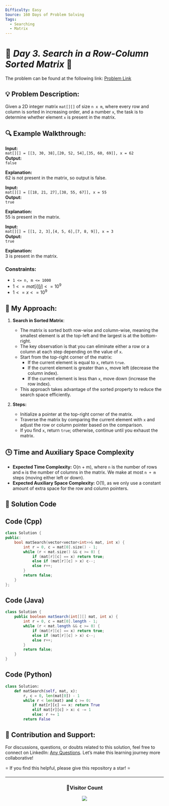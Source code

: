 ```yaml
---
Difficulty: Easy
Source: 160 Days of Problem Solving
Tags:
  - Searching
  - Matrix
---
```


# 🚀 _Day 3. Search in a Row-Column Sorted Matrix_ 🧠

The problem can be found at the following link: [Problem Link](https://www.geeksforgeeks.org/batch/gfg-160-problems/track/matrix-gfg-160/problem/search-in-a-matrix17201720)

## 💡 **Problem Description:**

Given a 2D integer matrix `mat[][]` of size `n x m`, where every row and column is sorted in increasing order, and a number `x`, the task is to determine whether element `x` is present in the matrix.

## 🔍 **Example Walkthrough:**

**Input:**  
`mat[][] = [[3, 30, 38],[20, 52, 54],[35, 60, 69]], x = 62`  
**Output:**  
`false`

**Explanation:**  
62 is not present in the matrix, so output is false.

**Input:**  
`mat[][] = [[18, 21, 27],[38, 55, 67]], x = 55`  
**Output:**  
`true`

**Explanation:**  
55 is present in the matrix.

**Input:**  
`mat[][] = [[1, 2, 3],[4, 5, 6],[7, 8, 9]], x = 3`  
**Output:**  
`true`

**Explanation:**  
3 is present in the matrix.

### Constraints:

- `1 <= n, m <= 1000`
- $`1 <= mat[i][j] <= 10^9`$
- $`1<= x <= 10^9`$

## 🎯 **My Approach:**

1. **Search in Sorted Matrix**:

   - The matrix is sorted both row-wise and column-wise, meaning the smallest element is at the top-left and the largest is at the bottom-right.
   - The key observation is that you can eliminate either a row or a column at each step depending on the value of `x`.
   - Start from the top-right corner of the matrix:
     - If the current element is equal to `x`, return `true`.
     - If the current element is greater than `x`, move left (decrease the column index).
     - If the current element is less than `x`, move down (increase the row index).
   - This approach takes advantage of the sorted property to reduce the search space efficiently.

2. **Steps:**
   - Initialize a pointer at the top-right corner of the matrix.
   - Traverse the matrix by comparing the current element with `x` and adjust the row or column pointer based on the comparison.
   - If you find `x`, return `true`; otherwise, continue until you exhaust the matrix.

## 🕒 **Time and Auxiliary Space Complexity**

- **Expected Time Complexity:** O(n + m), where `n` is the number of rows and `m` is the number of columns in the matrix. We make at most `n + m` steps (moving either left or down).
- **Expected Auxiliary Space Complexity:** O(1), as we only use a constant amount of extra space for the row and column pointers.

## 📝 **Solution Code**

## Code (Cpp)

```cpp
class Solution {
public:
    bool matSearch(vector<vector<int>>& mat, int x) {
        int r = 0, c = mat[0].size() - 1;
        while (r < mat.size() && c >= 0) {
            if (mat[r][c] == x) return true;
            else if (mat[r][c] > x) c--;
            else r++;
        }
        return false;
    }
};
```

## Code (Java)

```java
class Solution {
    public boolean matSearch(int[][] mat, int x) {
        int r = 0, c = mat[0].length - 1;
        while (r < mat.length && c >= 0) {
            if (mat[r][c] == x) return true;
            else if (mat[r][c] > x) c--;
            else r++;
        }
        return false;
    }
}
```

## Code (Python)

```python
class Solution:
    def matSearch(self, mat, x):
        r, c = 0, len(mat[0]) - 1
        while r < len(mat) and c >= 0:
            if mat[r][c] == x: return True
            elif mat[r][c] > x: c -= 1
            else: r += 1
        return False
```

## 🎯 **Contribution and Support:**

For discussions, questions, or doubts related to this solution, feel free to connect on LinkedIn: [Any Questions](https://www.linkedin.com/in/patel-hetkumar-sandipbhai-8b110525a/). Let’s make this learning journey more collaborative!

⭐ If you find this helpful, please give this repository a star! ⭐

---

<div align="center">
  <h3><b>📍Visitor Count</b></h3>
</div>

<p align="center">
  <img src="https://profile-counter.glitch.me/Hunterdii/count.svg" />
</p>
